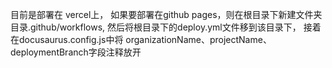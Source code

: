 目前是部署在 vercel上，
如果要部署在github pages，则在根目录下新建文件夹目录.github/workflows,
然后将根目录下的deploy.yml文件移到该目录下，
接着在docusaurus.config.js中将 organizationName、projectName、deploymentBranch字段注释放开